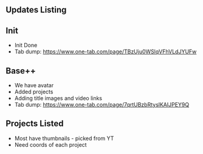 ## Updates Listing

## Init
* Init Done
* Tab dump: https://www.one-tab.com/page/TBzUju0WSlqVFhVLdJYUFw
  
## Base++
* We have avatar
* Added projects
* Adding title images and video links
* Tab dump: https://www.one-tab.com/page/7qrtUBzbRtyslKAIJPEY9Q

## Projects Listed
* Most have thumbnails - picked from YT
* Need coords of each project